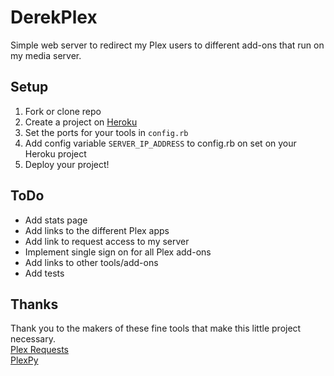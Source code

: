 # DerekPlex
Simple web server to redirect my Plex users to different add-ons that run on my media server.

## Setup
1. Fork or clone repo
2. Create a project on [Heroku](https://www.heroku.com)
3. Set the ports for your tools in `config.rb`
4. Add config variable `SERVER_IP_ADDRESS` to config.rb on set on your Heroku project
5. Deploy your project!

## ToDo
* Add stats page
* Add links to the different Plex apps	
* Add link to request access to my server
* Implement single sign on for all Plex add-ons
* Add links to other tools/add-ons
* Add tests

## Thanks
Thank you to the makers of these fine tools that make this little project necessary.  
[Plex Requests](https://github.com/lokenx/plexrequests-meteor)  
[PlexPy](https://github.com/drzoidberg33/plexpy)  
